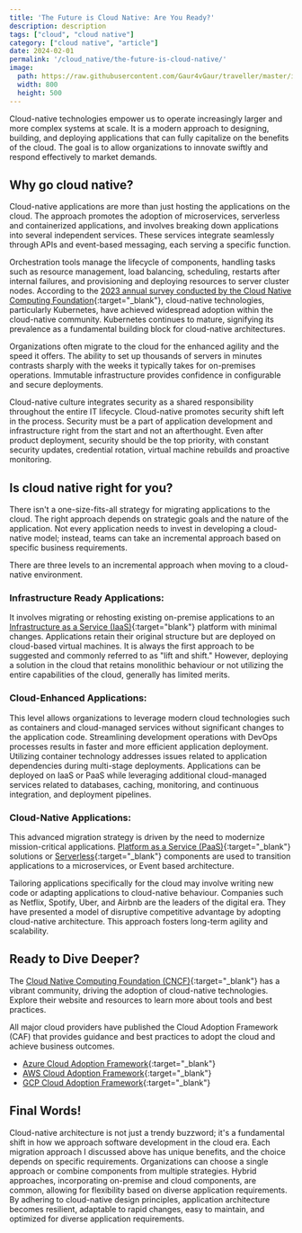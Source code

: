 ```yaml
---
title: 'The Future is Cloud Native: Are You Ready?'
description: description
tags: ["cloud", "cloud native"]
category: ["cloud native", "article"]
date: 2024-02-01
permalink: '/cloud_native/the-future-is-cloud-native/'
image:
  path: https://raw.githubusercontent.com/Gaur4vGaur/traveller/master/images/cloudnative/2024-02-01-the-future-is-cloud-native.png
  width: 800
  height: 500
---
```



Cloud-native technologies empower us to operate increasingly larger and more complex systems at scale. It is a modern approach to designing, building, and deploying applications that can fully capitalize on the benefits of the cloud. The goal is to allow organizations to innovate swiftly and respond effectively to market demands.

## Why go cloud native?
Cloud-native applications are more than just hosting the applications on the cloud. The approach promotes the adoption of microservices, serverless and containerized applications, and involves breaking down applications into several independent services. These services integrate seamlessly through APIs and event-based messaging, each serving a specific function.

Orchestration tools manage the lifecycle of components, handling tasks such as resource management, load balancing, scheduling, restarts after internal failures, and provisioning and deploying resources to server cluster nodes. According to the [2023 annual survey conducted by the Cloud Native Computing Foundation](https://www.cncf.io/reports/cncf-annual-report-2023/){:target="_blank"}, cloud-native technologies, particularly Kubernetes, have achieved widespread adoption within the cloud-native community. Kubernetes continues to mature, signifying its prevalence as a fundamental building block for cloud-native architectures.

Organizations often migrate to the cloud for the enhanced agility and the speed it offers. The ability to set up thousands of servers in minutes contrasts sharply with the weeks it typically takes for on-premises operations. Immutable infrastructure provides confidence in configurable and secure deployments.

Cloud-native culture integrates security as a shared responsibility throughout the entire IT lifecycle. Cloud-native promotes security shift left in the process. Security must be a part of application development and infrastructure right from the start and not an afterthought. Even after product deployment, security should be the top priority, with constant security updates, credential rotation, virtual machine rebuilds and proactive monitoring.


## Is cloud native right for you?
There isn't a one-size-fits-all strategy for migrating applications to the cloud. The right approach depends on strategic goals and the nature of the application. Not every application needs to invest in developing a cloud-native model; instead, teams can take an incremental approach based on specific business requirements.


There are three levels to an incremental approach when moving to a cloud-native environment.

### Infrastructure Ready Applications:
It involves migrating or rehosting existing on-premise applications to an [Infrastructure as a Service (IaaS)](https://en.wikipedia.org/wiki/Infrastructure_as_a_service){:target="blank"} platform with minimal changes. Applications retain their original structure but are deployed on cloud-based virtual machines. It is always the first approach to be suggested and commonly referred to as "lift and shift." However, deploying a solution in the cloud that retains monolithic behaviour or not utilizing the entire capabilities of the cloud, generally has limited merits.


### Cloud-Enhanced Applications:
This level allows organizations to leverage modern cloud technologies such as containers and cloud-managed services without significant changes to the application code. Streamlining development operations with DevOps processes results in faster and more efficient application deployment.
Utilizing container technology addresses issues related to application dependencies during multi-stage deployments. Applications can be deployed on IaaS or PaaS while leveraging additional cloud-managed services related to databases, caching, monitoring, and continuous integration, and deployment pipelines.

### Cloud-Native Applications:
This advanced migration strategy is driven by the need to modernize mission-critical applications. [Platform as a Service (PaaS)](https://en.wikipedia.org/wiki/Platform_as_a_service){:target="_blank"} solutions or [Serverless](https://www.redhat.com/en/topics/cloud-native-apps/what-is-serverless){:target="_blank"} components are used to transition applications to a microservices, or Event based architecture.

Tailoring applications specifically for the cloud may involve writing new code or adapting applications to cloud-native behaviour. Companies such as Netflix, Spotify, Uber, and Airbnb are the leaders of the digital era. They have presented a model of disruptive competitive advantage by adopting cloud-native architecture. This approach fosters long-term agility and scalability.


## Ready to Dive Deeper?
The [Cloud Native Computing Foundation (CNCF)](https://www.cncf.io/){:target="_blank"} has a vibrant community, driving the adoption of cloud-native technologies. Explore their website and resources to learn more about tools and best practices.

All major cloud providers have published the Cloud Adoption Framework (CAF) that provides guidance and best practices to adopt the cloud and achieve business outcomes.
- [Azure Cloud Adoption Framework](https://learn.microsoft.com/en-us/azure/cloud-adoption-framework/){:target="_blank"}
- [AWS Cloud Adoption Framework](https://aws.amazon.com/cloud-adoption-framework/){:target="_blank"}
- [GCP Cloud Adoption Framework](https://cloud.google.com/adoption-framework){:target="_blank"}


## Final Words!
Cloud-native architecture is not just a trendy buzzword; it's a fundamental shift in how we approach software development in the cloud era. Each migration approach I discussed above has unique benefits, and the choice depends on specific requirements. Organizations can choose a single approach or combine components from multiple strategies. Hybrid approaches, incorporating on-premise and cloud components, are common, allowing for flexibility based on diverse application requirements.
By adhering to cloud-native design principles, application architecture becomes resilient, adaptable to rapid changes, easy to maintain, and optimized for diverse application requirements.



